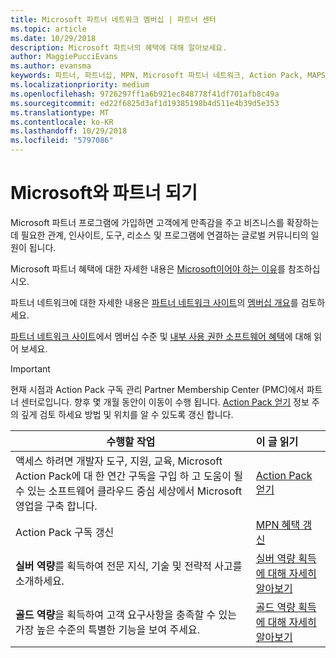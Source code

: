 ```yaml
---
title: Microsoft 파트너 네트워크 멤버십 | 파트너 센터
ms.topic: article
ms.date: 10/29/2018
description: Microsoft 파트너의 혜택에 대해 알아보세요.
author: MaggiePucciEvans
ms.author: evansma
keywords: 파트너, 파트너십, MPN, Microsoft 파트너 네트워크, Action Pack, MAPS, Action Pack 구독, 혜택, MPN 혜택, 멤버십, 실버, 골드, 역량
ms.localizationpriority: medium
ms.openlocfilehash: 9726297ff1a6b921ec848778f41df701afb8c49a
ms.sourcegitcommit: ed22f6825d3af1d19385198b4d511e4b39d5e353
ms.translationtype: MT
ms.contentlocale: ko-KR
ms.lasthandoff: 10/29/2018
ms.locfileid: "5797086"
---
```

# <a name="partner-with-microsoft"></a>Microsoft와 파트너 되기

Microsoft 파트너 프로그램에 가입하면 고객에게 만족감을 주고 비즈니스를 확장하는 데 필요한 관계, 인사이트, 도구, 리소스 및 프로그램에 연결하는 글로벌 커뮤니티의 일원이 됩니다. 

Microsoft 파트너 혜택에 대한 자세한 내용은 [Microsoft이어야 하는 이유](https://partner.microsoft.com/business-opportunities/why-microsoft)를 참조하십시오. 

파트너 네트워크에 대한 자세한 내용은 [파트너 네트워크 사이트](https://partner.microsoft.com)의 [멤버십 개요](https://partner.microsoft.com/membership)를 검토하세요. 

 [파트너 네트워크 사이트](https://partner.microsoft.com)에서 멤버십 수준 및 [내부 사용 권한 소프트웨어 혜택](https://partner.microsoft.com/membership/internal-use-software)에 대해 읽어 보세요. 

>[!IMPORTANT]
>현재 시점과 Action Pack 구독 관리 Partner Membership Center (PMC)에서 파트너 센터로입니다. 향후 몇 개월 동안이 이동이 수행 됩니다. [Action Pack 얻기](mpn-get-action-pack.md) 정보 주의 깊게 검토 하세요 방법 및 위치를 알 수 있도록 갱신 합니다.  

|**수행할 작업**   |**이 글 읽기**   |
|-----------------|:---------------------------|
|액세스 하려면 개발자 도구, 지원, 교육, Microsoft Action Pack에 대 한 연간 구독을 구입 하 고 도움이 될 수 있는 소프트웨어 클라우드 중심 세상에서 Microsoft 영업을 구축 합니다. | [Action Pack 얻기](mpn-get-action-pack.md)|
|Action Pack 구독 갱신   |[MPN 혜택 갱신](renew-mpn-offers.md)|
|**실버 역량**를 획득하여 전문 지식, 기술 및 전략적 사고를 소개하세요.|[실버 역량 획득에 대해 자세히 알아보기](https://partner.microsoft.com/membership/competencies)|
|**골드 역량**을 획득하여 고객 요구사항을 충족할 수 있는 가장 높은 수준의 특별한 기능을 보여 주세요. |[골드 역량 획득에 대해 자세히 알아보기](https://partner.microsoft.com/membership/competencies)|




